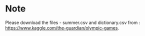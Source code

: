 # Note

Please download the files - summer.csv and dictionary.csv from :
https://www.kaggle.com/the-guardian/olympic-games.




